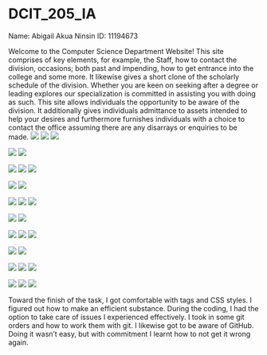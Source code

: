 # DCIT_205_IA
Name: Abigail Akua Ninsin
ID: 11194673

Welcome to the Computer Science Department Website! This site comprises of key elements, for example, the Staff, how to contact the division, occasions; both past and impending, how to get entrance into the college and some more. It likewise gives a short clone of the scholarly schedule of the division. Whether you are keen on seeking after a degree or leading explores our specialization is committed in assisting you with doing as such. This site allows individuals the opportunity to be aware of the division. It additionally gives individuals admittance to assets intended to help your desires and furthermore furnishes individuals with a choice to contact the office assuming there are any disarrays or enquiries to be made.
![](ScreenShots/HomePage1.JPG)
![](ScreenShots/HomePage2.JPG)
![](ScreenShots/HomePage3.JPG)

![](ScreenShots/CataloguePage1.JPG)
![](ScreenShots/CataloguePage2.JPG)

![](ScreenShots/AboutPage1.JPG)
![](ScreenShots/AboutPage2.JPG)
![](ScreenShots/AboutPage3.JPG)

![](ScreenShots/admission1.JPG)
![](ScreenShots/admission2.JPG)

![](ScreenShots/Calendar1.JPG)
![](ScreenShots/Calendar2.JPG)
![](ScreenShots/Calendar3.JPG)

![](ScreenShots/EventPage1.JPG)
![](ScreenShots/EventPage2.JPG)

![](ScreenShots/staffpage1.JPG)
![](ScreenShots/staffpage2.JPG)
![](ScreenShots/staffpage3.JPG)


![](ScreenShots/Freshmen1.JPG)
![](ScreenShots/Freshmen2.JPG)

![](ScreenShots/Library1.JPG)
![](ScreenShots/Library2.JPG)
![](ScreenShots/LibraryScreenshot3.JPG)

![](ScreenShots/reourcespage1.JPG)
![](ScreenShots/reourcespage2.JPG)
![](ScreenShots/reourcespage3.JPG)

Toward the finish of the task, I got comfortable with tags and CSS styles. I figured out how to make an efficient substance. During the coding, I had the option to take care of issues I experienced effectively. I took in some git orders and how to work them with git. I likewise got to be aware of GitHub. Doing it wasn’t easy, but with commitment I learnt how to not get it wrong again.

